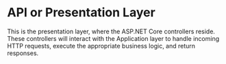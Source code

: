 # API or Presentation Layer
This is the presentation layer, where the ASP.NET Core controllers reside. These controllers will interact with the Application layer to handle incoming HTTP requests, execute the appropriate business logic, and return responses.